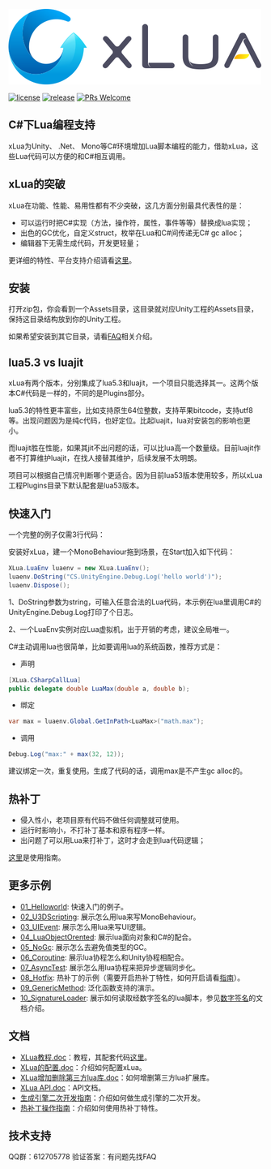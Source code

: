 ![](Assets/XLua/Doc/xLua.png)

[![license](http://img.shields.io/badge/license-MIT-blue.svg)](https://github.com/Tencent/xLua/blob/master/LICENSE.TXT)
[![release](https://img.shields.io/badge/release-v2.1.14-blue.svg)](https://github.com/Tencent/xLua/releases)
[![PRs Welcome](https://img.shields.io/badge/PRs-welcome-blue.svg)](https://github.com/Tencent/xLua/pulls)

## C#下Lua编程支持

xLua为Unity、 .Net、 Mono等C#环境增加Lua脚本编程的能力，借助xLua，这些Lua代码可以方便的和C#相互调用。

## xLua的突破

xLua在功能、性能、易用性都有不少突破，这几方面分别最具代表性的是：

* 可以运行时把C#实现（方法，操作符，属性，事件等等）替换成lua实现；
* 出色的GC优化，自定义struct，枚举在Lua和C#间传递无C# gc alloc；
* 编辑器下无需生成代码，开发更轻量；

更详细的特性、平台支持介绍请看[这里](Assets/XLua/Doc/features.md)。

## 安装

打开zip包，你会看到一个Assets目录，这目录就对应Unity工程的Assets目录，保持这目录结构放到你的Unity工程。

如果希望安装到其它目录，请看[FAQ](Assets/XLua/Doc/faq.md)相关介绍。

## lua5.3 vs luajit

xLua有两个版本，分别集成了lua5.3和luajit，一个项目只能选择其一。这两个版本C#代码是一样的，不同的是Plugins部分。

lua5.3的特性更丰富些，比如支持原生64位整数，支持苹果bitcode，支持utf8等。出现问题因为是纯c代码，也好定位。比起luajit，lua对安装包的影响也更小。

而luajit胜在性能，如果其jit不出问题的话，可以比lua高一个数量级。目前luajit作者不打算维护luajit，在找人接替其维护，后续发展不太明朗。

项目可以根据自己情况判断哪个更适合。因为目前lua53版本使用较多，所以xLua工程Plugins目录下默认配套是lua53版本。

## 快速入门

一个完整的例子仅需3行代码：

安装好xLua，建一个MonoBehaviour拖到场景，在Start加入如下代码：

```csharp
XLua.LuaEnv luaenv = new XLua.LuaEnv();
luaenv.DoString("CS.UnityEngine.Debug.Log('hello world')");
luaenv.Dispose();
```

1、DoString参数为string，可输入任意合法的Lua代码，本示例在lua里调用C#的UnityEngine.Debug.Log打印了个日志。

2、一个LuaEnv实例对应Lua虚拟机，出于开销的考虑，建议全局唯一。

C#主动调用lua也很简单，比如要调用lua的系统函数，推荐方式是：

* 声明

```csharp
[XLua.CSharpCallLua]
public delegate double LuaMax(double a, double b);
```

* 绑定

```csharp
var max = luaenv.Global.GetInPath<LuaMax>("math.max");
```

* 调用

```csharp
Debug.Log("max:" + max(32, 12));
```

建议绑定一次，重复使用。生成了代码的话，调用max是不产生gc alloc的。

## 热补丁

* 侵入性小，老项目原有代码不做任何调整就可使用。
* 运行时影响小，不打补丁基本和原有程序一样。
* 出问题了可以用Lua来打补丁，这时才会走到lua代码逻辑；

[这里](Assets/XLua/Doc/hotfix.md)是使用指南。

## 更多示例

* [01_Helloworld](Assets/XLua/Examples/01_Helloworld/): 快速入门的例子。
* [02_U3DScripting](Assets/XLua/Examples/02_U3DScripting/): 展示怎么用lua来写MonoBehaviour。
* [03_UIEvent](Assets/XLua/Examples/03_UIEvent/): 展示怎么用lua来写UI逻辑。
* [04_LuaObjectOrented](Assets/XLua/Examples/04_LuaObjectOrented/): 展示lua面向对象和C#的配合。
* [05_NoGc](Assets/XLua/Examples/05_NoGc/): 展示怎么去避免值类型的GC。
* [06_Coroutine](Assets/XLua/Examples/06_Coroutine/): 展示lua协程怎么和Unity协程相配合。
* [07_AsyncTest](Assets/XLua/Examples/07_AsyncTest/): 展示怎么用lua协程来把异步逻辑同步化。
* [08_Hotfix](Assets/XLua/Examples/08_Hotfix/): 热补丁的示例（需要开启热补丁特性，如何开启请看[指南](Assets/XLua/Doc/hotfix.md)）。
* [09_GenericMethod](Assets/XLua/Examples/09_GenericMethod/): 泛化函数支持的演示。
* [10_SignatureLoader](Assets/XLua/Examples/10_SignatureLoader/): 展示如何读取经数字签名的lua脚本，参见[数字签名](Assets/XLua/Doc/signature.md)的文档介绍。
 
## 文档

* [XLua教程.doc](Assets/XLua/Doc/XLua教程.doc)：教程，其配套代码[这里](Assets/XLua/Tutorial/)。
* [XLua的配置.doc](Assets/XLua/Doc/XLua的配置.doc)：介绍如何配置xLua。
* [XLua增加删除第三方lua库.doc](Assets/XLua/Doc/XLua增加删除第三方lua库.doc)：如何增删第三方lua扩展库。
* [XLua API.doc](Assets/XLua/Doc/XLua_API.doc)：API文档。
* [生成引擎二次开发指南](Assets/XLua/Doc/custom_generate.md)：介绍如何做生成引擎的二次开发。
* [热补丁操作指南](Assets/XLua/Doc/hotfix.md)：介绍如何使用热补丁特性。

## 技术支持

QQ群：612705778 验证答案：有问题先找FAQ


